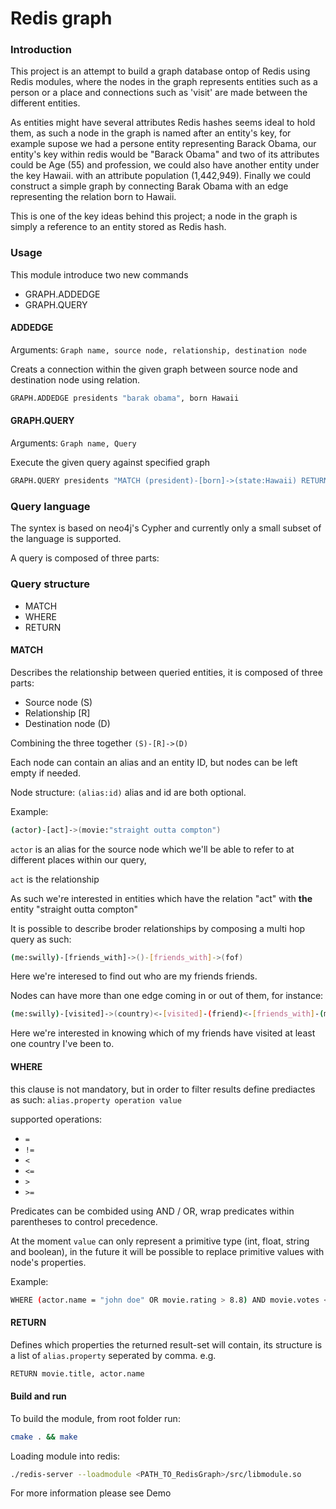 # Redis graph


### Introduction
This project is an attempt to build a graph database ontop of Redis using Redis modules, where the nodes in the graph represents entities such as a person or a place and connections such as 'visit' are made between the different entities.

As entities might have several attributes Redis hashes seems ideal to hold them, as such a node in the graph is named after an entity's key, for example supose we had a persone entity representing Barack Obama, our entity's key within redis would be "Barack Obama" and two of its attributes could be Age (55) and profession, we could also have another entity under the key Hawaii. with an attribute population (1,442,949).
Finally we could construct a simple graph by connecting Barak Obama with an edge representing the relation born to Hawaii.

This is one of the key ideas behind this project; a node in the graph is simply a reference to an entity stored as Redis hash.


### Usage
This module introduce two new commands
- GRAPH.ADDEDGE
- GRAPH.QUERY

#### ADDEDGE
Arguments: `Graph name, source node, relationship, destination node`

Creats a connection within the given graph between source node and destination node using relation.
```sh
GRAPH.ADDEDGE presidents "barak obama", born Hawaii
```

#### GRAPH.QUERY
Arguments: `Graph name, Query`

Execute the given query against specified graph

```sh
GRAPH.QUERY presidents "MATCH (president)-[born]->(state:Hawaii) RETURN president.name, president.age"
```

### Query language
The syntex is based on neo4j's Cypher and currently only a small subset of the language is supported.

A query is composed of three parts:

### Query structure

 - MATCH
 - WHERE
 - RETURN

#### MATCH
Describes the relationship between queried entities, it is composed of three parts:
- Source node (S)
- Relationship [R]
- Destination node (D)

Combining the three together
`(S)-[R]->(D)`

Each node can contain an alias and an entity ID, but nodes can be left empty if needed.

Node structure: `(alias:id)` alias and id are both optional.

Example:
```sh
(actor)-[act]->(movie:"straight outta compton")
```
`actor` is an alias for the source node which we'll be able to refer to at different places within our query,

`act` is the relationship

As such we're interested in entities which have the relation "act" with **the** entity "straight outta compton"

It is possible to describe broder relationships by composing a multi hop query as such:
```sh
(me:swilly)-[friends_with]->()-[friends_with]->(fof)
```
Here we're interesed to find out who are my friends friends.

Nodes can have more than one edge coming in or out of them, for instance:
```sh
(me:swilly)-[visited]->(country)<-[visited]-(friend)<-[friends_with]-(me)
```
Here we're interested in knowing which of my friends have visited at least one country I've been to.


#### WHERE
this clause is not mandatory, but in order to filter results define prediactes as such: `alias.property operation value`

supported operations:
- `=`
- `!=`
- `<`
- `<=`
- `>`
- `>=`

Predicates can be combided using AND / OR, wrap predicates within parentheses to control precedence.

At the moment `value` can only represent a primitive type (int, float, string and boolean), in the future it will be possible to replace primitive values with node's properties.

Example: 
```sh
WHERE (actor.name = "john doe" OR movie.rating > 8.8) AND movie.votes <=250)
```

#### RETURN
Defines which properties the returned result-set will contain, its structure is a list of `alias.property` seperated by comma. e.g. 
```sh 
RETURN movie.title, actor.name
```

#### Build and run
To build the module, from root folder run:
```sh 
cmake . && make
``` 
Loading module into redis:
```sh 
./redis-server --loadmodule <PATH_TO_RedisGraph>/src/libmodule.so
``` 

For more information please see Demo